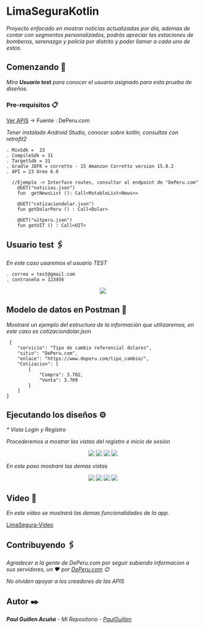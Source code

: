 # LimaSeguraKotlin

_Proyecto enfocado en mostrar noticias actualizadas por día, ademas de contar con segmentos personalizados, podrás apreciar las estaciones de bomberos, serenazgo y policía por distrito y poder llamar a cada uno de estos._

## Comenzando 🚀

_Mira **Usuario test** para conocer el usuario asignado para esta prueba de diseños._

### Pre-requisitos 📋

[Ver APIS](https://www.deperu.com/api/) -> Fuente : DePeru.com

_Tener instalado Android Studio, conocer sobre kotlin, consultas con retrofit2_

```
. MinSdk =  23
. CompileSdk = 31
. TargetSdk = 31
. Gradle JDFK = corretto - 15 Amanzon Corretto version 15.0.2
. API = 23 Oreo 6.0
```

```
  //Ejemplo -> Interface routes, consultar al endpoint de "DePeru.com"
    @GET("noticias.json")
    fun  getNewsList (): Call<MutableList<News>>

    @GET("cotizaciondolar.json")
    fun getDolarPeru () : Call<Dolar>
    
    @GET("uitperu.json")
    fun getUIT () : Call<UIT>

```

## Usuario test 🖇️

_En este caso usaremos el usuario TEST_

```
. correo = test@gmail.com
. contraseña = 123456
```

<p align="center">
 <img src="https://i.postimg.cc/W3f7bTK2/Usuario.png"/>
</p>


## Modelo de datos en Postman 📖

_Mostraré un ejemplo del estructura de la información que utilizaremos, en este caso es cotizaciondolar.json_

```
 {
    "servicio": "Tipo de cambio referencial dolares",
    "sitio": "DePeru.com",
    "enlace": "https://www.deperu.com/tipo_cambio/",
    "Cotizacion": [
        {
            "Compra": 3.702,
            "Venta": 3.709
        }
    ]
}

```

## Ejecutando los diseños ⚙️
_* Vista Login y Registro_

_Procederemos a mostrar las vistas del registro e inicio de sesión_

<p align="center">
 <img src="https://i.postimg.cc/7hX63Z3z/Screenshot-1650580536.png"/>
 <img src="https://i.postimg.cc/NffLgRtk/Screenshot-1650580309.png"/>
 <img src="https://i.postimg.cc/zXbZSfF1/Screenshot-1650580540.png"/>
 <img src="https://i.postimg.cc/HsqGSC68/Screenshot-1650580321.png"/>
</p>

_En este paso mostraré las demas vistas_

<p align="center">
    <img src="https://i.postimg.cc/0QQHkttq/Screenshot-1649191655.png"/>
   <img src="https://i.postimg.cc/Cdyv4wwF/Screenshot-1649191659.png"/>
   <img src="https://i.postimg.cc/BZdszD6v/Screenshot-1649191662.png"/>
   <img src="https://i.postimg.cc/MKVxJTMm/Screenshot-1649191664.png"/>
</p>

## Video 📄

_En este video se mostrará las demas funcionalidades de la app._

[LimaSegura-Video](https://user-images.githubusercontent.com/43099030/164521101-2f478148-5bf4-4fae-a95f-de9f18063a34.mp4)

## Contribuyendo 🖇️

_Agradecer a la gente de DePeru.com por seguir subiendo informacion a sus servidores, un ❤️ por [DePeru.com](https://github.com/deperucom)  😊_

_No olviden apoyar a los creadores de las APIS_

## Autor ✒️

_**Paul Guillen Acuña** - *Mi Repositorio* - [PaulGuillen](https://github.com/PaulGuillen?tab=repositories)_
